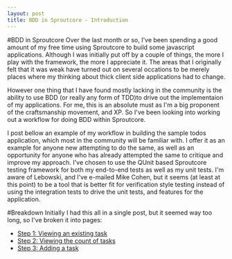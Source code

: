 ```yaml
---
layout: post
title: BDD in Sproutcore - Introduction
---
```

#BDD in Sproutcore
Over the last month or so, I've been spending a good amount of my free time using Sproutcore to build some javascript applications. Although I was initially put off by a couple of things, the more I play with the framework, the more I appreciate it. The areas that I originally felt that it was weak have turned out on several occations to be merely places where my thinking about thick client side applications had to change. 

However one thing that I have found mostly lacking in the community is the ability to use BDD (or really any form of TDD)to drive out the implementaion of my applications. For me, this is an absolute must as I'm a big proponent of the craftsmanship movement, and XP. So I've been looking into working out a workflow for doing BDD within Sproutcore.

I post bellow an example of my workflow in building the sample todos application, which most in the community will be familiar with. I offer it as an example for anyone new attempting to do the same, as well as an opportunity for anyone who has already attempted the same to critique and improve my approach. I've chosen to use the QUnit based Sproutcore testing framework for both my end-to-end tests as well as my unit tests. I'm aware of Lebowski, and I've e-mailed Mike Cohen, but it seems (at least at this point) to be a tool that is better fit for verification style testing instead of using the integration tests to drive the unit tests, and features for the application. 

#Breakdown
Initially I had this all in a single post, but it seemed way too long, so I've broken it into pages:

* [Step 1: Viewing an existing task](/2010/01/10/bdd-in-sproutcore-part-1.html)
* [Step 2: Viewing the count of tasks](/2010/01/10/bdd-in-sproutcore-part-2.html)
* [Step 3: Adding a task](/2010/01/10/bdd-in-sproutcore-part-3.html)
